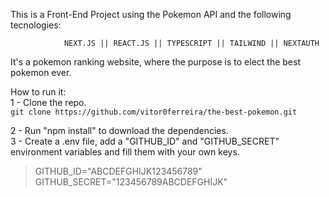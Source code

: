 This is a Front-End Project using the Pokemon API and the following tecnologies:

                NEXT.JS || REACT.JS || TYPESCRIPT || TAILWIND || NEXTAUTH

It's a pokemon ranking website, where the purpose is to elect the best pokemon ever.

How to run it:  
1 - Clone the repo.  
`git clone https://github.com/vitor0ferreira/the-best-pokemon.git`
  
2 - Run "npm install" to download the dependencies.  
3 - Create a .env file, add a "GITHUB_ID" and "GITHUB_SECRET" environment variables and fill them with your own keys.  
> GITHUB_ID="ABCDEFGHIJK123456789"  
> GITHUB_SECRET="123456789ABCDEFGHIJK"
